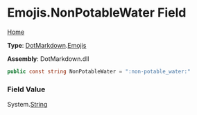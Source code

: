 # Emojis\.NonPotableWater Field

[Home](../../../README.md)

**Type**: [DotMarkdown](../../README.md)\.[Emojis](../README.md)

**Assembly**: DotMarkdown\.dll

```csharp
public const string NonPotableWater = ":non-potable_water:"
```

### Field Value

System\.[String](https://docs.microsoft.com/en-us/dotnet/api/system.string)